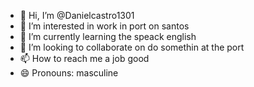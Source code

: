 - 👋 Hi, I’m @Danielcastro1301
- 👀 I’m interested in work in port on santos
- 🌱 I’m currently learning the speack english
- 💞️ I’m looking to collaborate on do somethin at the port
- 📫 How to reach me a job good
- 😄 Pronouns: masculine


<!---
Danielcastro1301/Danielcastro1301 is a ✨ special ✨ repository because its `README.md` (this file) appears on your GitHub profile.
You can click the Preview link to take a look at your changes.
--->
